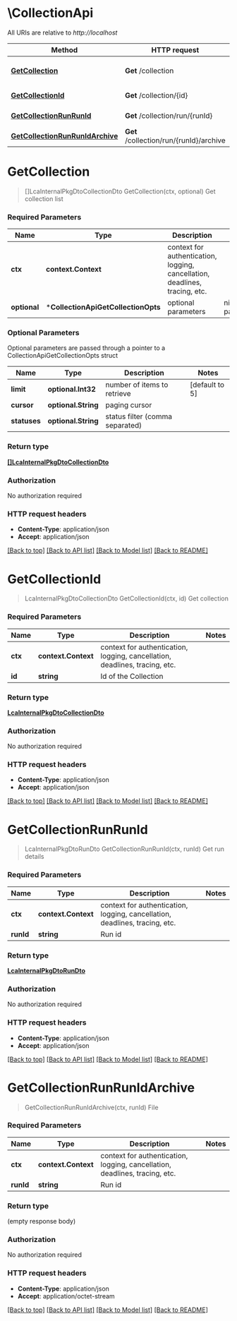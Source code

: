# \CollectionApi

All URIs are relative to *http://localhost*

Method | HTTP request | Description
------------- | ------------- | -------------
[**GetCollection**](CollectionApi.md#GetCollection) | **Get** /collection | Get collection list
[**GetCollectionId**](CollectionApi.md#GetCollectionId) | **Get** /collection/{id} | Get collection
[**GetCollectionRunRunId**](CollectionApi.md#GetCollectionRunRunId) | **Get** /collection/run/{runId} | Get run details
[**GetCollectionRunRunIdArchive**](CollectionApi.md#GetCollectionRunRunIdArchive) | **Get** /collection/run/{runId}/archive | File


# **GetCollection**
> []LcaInternalPkgDtoCollectionDto GetCollection(ctx, optional)
Get collection list

### Required Parameters

Name | Type | Description  | Notes
------------- | ------------- | ------------- | -------------
 **ctx** | **context.Context** | context for authentication, logging, cancellation, deadlines, tracing, etc.
 **optional** | ***CollectionApiGetCollectionOpts** | optional parameters | nil if no parameters

### Optional Parameters
Optional parameters are passed through a pointer to a CollectionApiGetCollectionOpts struct

Name | Type | Description  | Notes
------------- | ------------- | ------------- | -------------
 **limit** | **optional.Int32**| number of items to retrieve | [default to 5]
 **cursor** | **optional.String**| paging cursor | 
 **statuses** | **optional.String**| status filter (comma separated) | 

### Return type

[**[]LcaInternalPkgDtoCollectionDto**](lca_internal_pkg_dto.CollectionDto.md)

### Authorization

No authorization required

### HTTP request headers

 - **Content-Type**: application/json
 - **Accept**: application/json

[[Back to top]](#) [[Back to API list]](../README.md#documentation-for-api-endpoints) [[Back to Model list]](../README.md#documentation-for-models) [[Back to README]](../README.md)

# **GetCollectionId**
> LcaInternalPkgDtoCollectionDto GetCollectionId(ctx, id)
Get collection

### Required Parameters

Name | Type | Description  | Notes
------------- | ------------- | ------------- | -------------
 **ctx** | **context.Context** | context for authentication, logging, cancellation, deadlines, tracing, etc.
  **id** | **string**| Id of the Collection | 

### Return type

[**LcaInternalPkgDtoCollectionDto**](lca_internal_pkg_dto.CollectionDto.md)

### Authorization

No authorization required

### HTTP request headers

 - **Content-Type**: application/json
 - **Accept**: application/json

[[Back to top]](#) [[Back to API list]](../README.md#documentation-for-api-endpoints) [[Back to Model list]](../README.md#documentation-for-models) [[Back to README]](../README.md)

# **GetCollectionRunRunId**
> LcaInternalPkgDtoRunDto GetCollectionRunRunId(ctx, runId)
Get run details

### Required Parameters

Name | Type | Description  | Notes
------------- | ------------- | ------------- | -------------
 **ctx** | **context.Context** | context for authentication, logging, cancellation, deadlines, tracing, etc.
  **runId** | **string**| Run id | 

### Return type

[**LcaInternalPkgDtoRunDto**](lca_internal_pkg_dto.RunDto.md)

### Authorization

No authorization required

### HTTP request headers

 - **Content-Type**: application/json
 - **Accept**: application/json

[[Back to top]](#) [[Back to API list]](../README.md#documentation-for-api-endpoints) [[Back to Model list]](../README.md#documentation-for-models) [[Back to README]](../README.md)

# **GetCollectionRunRunIdArchive**
> GetCollectionRunRunIdArchive(ctx, runId)
File

### Required Parameters

Name | Type | Description  | Notes
------------- | ------------- | ------------- | -------------
 **ctx** | **context.Context** | context for authentication, logging, cancellation, deadlines, tracing, etc.
  **runId** | **string**| Run id | 

### Return type

 (empty response body)

### Authorization

No authorization required

### HTTP request headers

 - **Content-Type**: application/json
 - **Accept**: application/octet-stream

[[Back to top]](#) [[Back to API list]](../README.md#documentation-for-api-endpoints) [[Back to Model list]](../README.md#documentation-for-models) [[Back to README]](../README.md)

